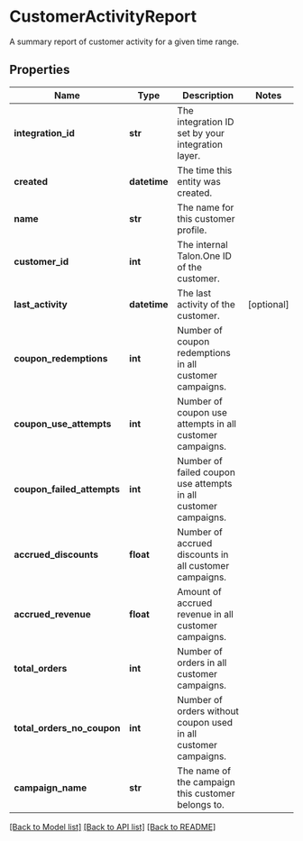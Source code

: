 # CustomerActivityReport

A summary report of customer activity for a given time range.
## Properties
Name | Type | Description | Notes
------------ | ------------- | ------------- | -------------
**integration_id** | **str** | The integration ID set by your integration layer. | 
**created** | **datetime** | The time this entity was created. | 
**name** | **str** | The name for this customer profile. | 
**customer_id** | **int** | The internal Talon.One ID of the customer. | 
**last_activity** | **datetime** | The last activity of the customer. | [optional] 
**coupon_redemptions** | **int** | Number of coupon redemptions in all customer campaigns. | 
**coupon_use_attempts** | **int** | Number of coupon use attempts in all customer campaigns. | 
**coupon_failed_attempts** | **int** | Number of failed coupon use attempts in all customer campaigns. | 
**accrued_discounts** | **float** | Number of accrued discounts in all customer campaigns. | 
**accrued_revenue** | **float** | Amount of accrued revenue in all customer campaigns. | 
**total_orders** | **int** | Number of orders in all customer campaigns. | 
**total_orders_no_coupon** | **int** | Number of orders without coupon used in all customer campaigns. | 
**campaign_name** | **str** | The name of the campaign this customer belongs to. | 

[[Back to Model list]](../README.md#documentation-for-models) [[Back to API list]](../README.md#documentation-for-api-endpoints) [[Back to README]](../README.md)


